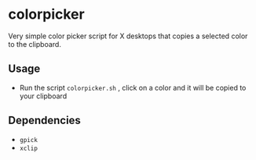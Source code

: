 # colorpicker
Very simple color picker script for X desktops that copies a selected color to the clipboard.

## Usage
- Run the script `colorpicker.sh` , click on a color and it will be copied to your clipboard

## Dependencies
- `gpick`
- `xclip`
